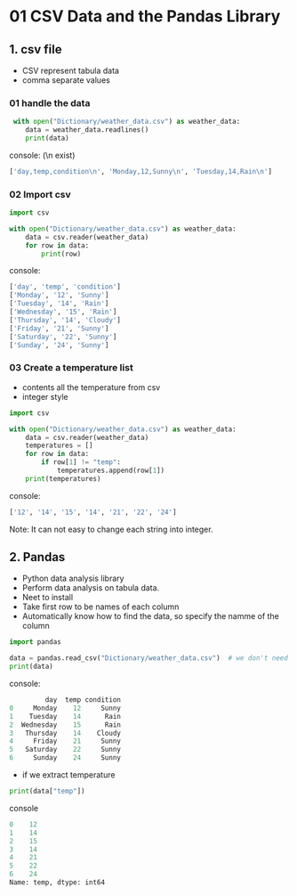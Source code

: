 # 01 CSV Data and the Pandas Library

## 1. csv file 
* CSV represent tabula data
* comma separate values

### 01 handle the data

```python
 with open("Dictionary/weather_data.csv") as weather_data:
    data = weather_data.readlines()
    print(data)
```

console: (\n exist)
```python
['day,temp,condition\n', 'Monday,12,Sunny\n', 'Tuesday,14,Rain\n']
```

### 02 Import csv

```python
import csv

with open("Dictionary/weather_data.csv") as weather_data:
    data = csv.reader(weather_data)
    for row in data:
        print(row)
```
console:
```python
['day', 'temp', 'condition']
['Monday', '12', 'Sunny']
['Tuesday', '14', 'Rain']
['Wednesday', '15', 'Rain']
['Thursday', '14', 'Cloudy']
['Friday', '21', 'Sunny']
['Saturday', '22', 'Sunny']
['Sunday', '24', 'Sunny']
```
### 03 Create a temperature list
* contents all the temperature from csv
* integer style

```python
import csv

with open("Dictionary/weather_data.csv") as weather_data:
    data = csv.reader(weather_data)
    temperatures = []
    for row in data:
        if row[1] != "temp":
            temperatures.append(row[1])
    print(temperatures)
```
console:
```python
['12', '14', '15', '14', '21', '22', '24']
```
Note: It can not easy to change each string into integer.

## 2. Pandas
* Python data analysis library
* Perform data analysis on tabula data.
* Neet to install
* Take first row to be names of each column
* Automatically know how to find the data, so specify the namme of the column

```python
import pandas

data = pandas.read_csv("Dictionary/weather_data.csv")  # we don't need to with open the file and use csv.reader
print(data)
```
console:
```python
         day  temp condition
0     Monday    12     Sunny
1    Tuesday    14      Rain
2  Wednesday    15      Rain
3   Thursday    14    Cloudy
4     Friday    21     Sunny
5   Saturday    22     Sunny
6     Sunday    24     Sunny
```
* if we extract temperature
```python
print(data["temp"])
```
console
```python
0    12
1    14
2    15
3    14
4    21
5    22
6    24
Name: temp, dtype: int64
```

